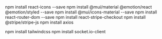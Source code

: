 
npm install react-icons --save
npm install @mui/material @emotion/react @emotion/styled --save
npm install @mui/icons-material --save
npm install react-router-dom --save
npm install react-stripe-checkout
npm install @stripe/stripe-js
npm install axios

npm install tailwindcss
npm install socket.io-client

